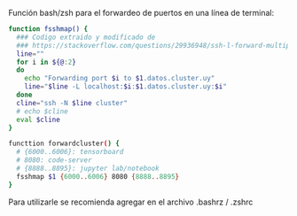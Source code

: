 Función bash/zsh para el forwardeo de puertos en una línea de terminal:

```bash
function fsshmap() {
  ### Codigo extraido y modificado de
  ### https://stackoverflow.com/questions/29936948/ssh-l-forward-multiple-ports
  line=""
  for i in ${@:2}
  do
    echo "Forwarding port $i to $1.datos.cluster.uy"
    line="$line -L localhost:$i:$1.datos.cluster.uy:$i"
  done
  cline="ssh -N $line cluster"
  # echo $cline
  eval $cline
}

functtion forwardcluster() {
  # {6000..6006}: tensorboard
  # 8080: code-server
  # {8888..8895}: jupyter lab/notebook
  fsshmap $1 {6000..6006} 8080 {8888..8895}
}
```

Para utilizarle se recomienda agregar en el archivo .bashrz / .zshrc